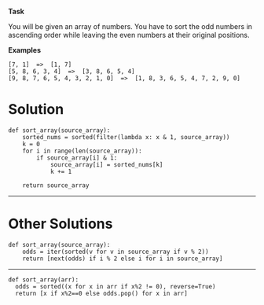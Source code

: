 **Task**

You will be given an array of numbers. You have to sort the odd numbers in ascending order while leaving the even numbers at their original positions.

**Examples**
```
[7, 1]  =>  [1, 7]
[5, 8, 6, 3, 4]  =>  [3, 8, 6, 5, 4]
[9, 8, 7, 6, 5, 4, 3, 2, 1, 0]  =>  [1, 8, 3, 6, 5, 4, 7, 2, 9, 0]
```

# Solution

```
def sort_array(source_array):
    sorted_nums = sorted(filter(lambda x: x & 1, source_array))
    k = 0
    for i in range(len(source_array)):
        if source_array[i] & 1:
            source_array[i] = sorted_nums[k]
            k += 1
            
    return source_array
```
___
# Other Solutions
```
def sort_array(source_array):
    odds = iter(sorted(v for v in source_array if v % 2))
    return [next(odds) if i % 2 else i for i in source_array]
```
___
```
def sort_array(arr):
  odds = sorted((x for x in arr if x%2 != 0), reverse=True)
  return [x if x%2==0 else odds.pop() for x in arr]
```
